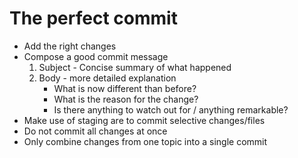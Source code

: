 # The perfect commit

- Add the right changes
- Compose a good commit message
  1. Subject - Concise summary of what happened
  2. Body - more detailed explanation
     - What is now different than before?
     - What is the reason for the change?
     - Is there anything to watch out for / anything remarkable?
- Make use of staging are to commit selective changes/files
- Do not commit all changes at once
- Only combine changes from one topic into a single commit
